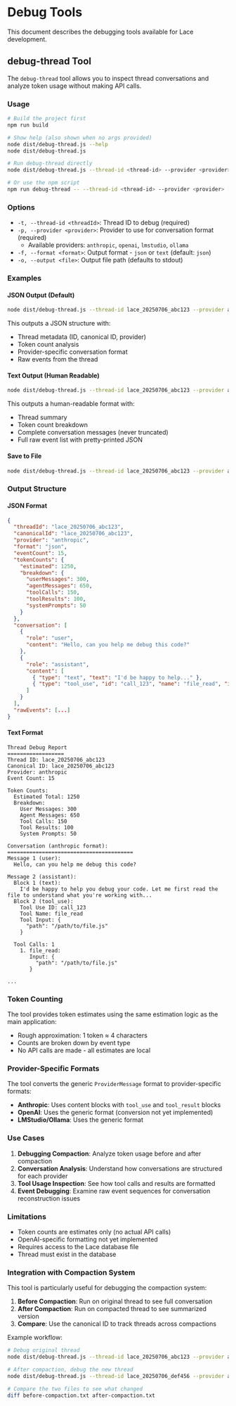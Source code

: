 # Debug Tools

This document describes the debugging tools available for Lace development.

## debug-thread Tool

The `debug-thread` tool allows you to inspect thread conversations and analyze token usage without making API calls.

### Usage

```bash
# Build the project first
npm run build

# Show help (also shown when no args provided)
node dist/debug-thread.js --help
node dist/debug-thread.js

# Run debug-thread directly
node dist/debug-thread.js --thread-id <thread-id> --provider <provider> [options]

# Or use the npm script
npm run debug-thread -- --thread-id <thread-id> --provider <provider> [options]
```

### Options

- `-t, --thread-id <threadId>`: Thread ID to debug (required)
- `-p, --provider <provider>`: Provider to use for conversation format (required)
  - Available providers: `anthropic`, `openai`, `lmstudio`, `ollama`
- `-f, --format <format>`: Output format - `json` or `text` (default: `json`)
- `-o, --output <file>`: Output file path (defaults to stdout)

### Examples

#### JSON Output (Default)
```bash
node dist/debug-thread.js --thread-id lace_20250706_abc123 --provider anthropic
```

This outputs a JSON structure with:
- Thread metadata (ID, canonical ID, provider)
- Token count analysis
- Provider-specific conversation format
- Raw events from the thread

#### Text Output (Human Readable)
```bash
node dist/debug-thread.js --thread-id lace_20250706_abc123 --provider anthropic --format text
```

This outputs a human-readable format with:
- Thread summary
- Token count breakdown
- Complete conversation messages (never truncated)
- Full raw event list with pretty-printed JSON

#### Save to File
```bash
node dist/debug-thread.js --thread-id lace_20250706_abc123 --provider anthropic --format text --output debug-report.txt
```

### Output Structure

#### JSON Format
```json
{
  "threadId": "lace_20250706_abc123",
  "canonicalId": "lace_20250706_abc123",
  "provider": "anthropic",
  "format": "json",
  "eventCount": 15,
  "tokenCounts": {
    "estimated": 1250,
    "breakdown": {
      "userMessages": 300,
      "agentMessages": 650,
      "toolCalls": 150,
      "toolResults": 100,
      "systemPrompts": 50
    }
  },
  "conversation": [
    {
      "role": "user",
      "content": "Hello, can you help me debug this code?"
    },
    {
      "role": "assistant",
      "content": [
        { "type": "text", "text": "I'd be happy to help..." },
        { "type": "tool_use", "id": "call_123", "name": "file_read", "input": {...} }
      ]
    }
  ],
  "rawEvents": [...]
}
```

#### Text Format
```
Thread Debug Report
==================
Thread ID: lace_20250706_abc123
Canonical ID: lace_20250706_abc123
Provider: anthropic
Event Count: 15

Token Counts:
  Estimated Total: 1250
  Breakdown:
    User Messages: 300
    Agent Messages: 650
    Tool Calls: 150
    Tool Results: 100
    System Prompts: 50

Conversation (anthropic format):
========================================
Message 1 (user):
  Hello, can you help me debug this code?

Message 2 (assistant):
  Block 1 (text):
    I'd be happy to help you debug your code. Let me first read the file to understand what you're working with...
  Block 2 (tool_use):
    Tool Use ID: call_123
    Tool Name: file_read
    Tool Input: {
      "path": "/path/to/file.js"
    }
    
  Tool Calls: 1
    1. file_read:
       Input: {
         "path": "/path/to/file.js"
       }

...
```

### Token Counting

The tool provides token estimates using the same estimation logic as the main application:
- Rough approximation: 1 token ≈ 4 characters
- Counts are broken down by event type
- No API calls are made - all estimates are local

### Provider-Specific Formats

The tool converts the generic `ProviderMessage` format to provider-specific formats:

- **Anthropic**: Uses content blocks with `tool_use` and `tool_result` blocks
- **OpenAI**: Uses the generic format (conversion not yet implemented)
- **LMStudio/Ollama**: Uses the generic format

### Use Cases

1. **Debugging Compaction**: Analyze token usage before and after compaction
2. **Conversation Analysis**: Understand how conversations are structured for each provider
3. **Tool Usage Inspection**: See how tool calls and results are formatted
4. **Event Debugging**: Examine raw event sequences for conversation reconstruction issues

### Limitations

- Token counts are estimates only (no actual API calls)
- OpenAI-specific formatting not yet implemented
- Requires access to the Lace database file
- Thread must exist in the database

### Integration with Compaction System

This tool is particularly useful for debugging the compaction system:

1. **Before Compaction**: Run on original thread to see full conversation
2. **After Compaction**: Run on compacted thread to see summarized version
3. **Compare**: Use the canonical ID to track threads across compactions

Example workflow:
```bash
# Debug original thread
node dist/debug-thread.js --thread-id lace_20250706_abc123 --provider anthropic --format text --output before-compaction.txt

# After compaction, debug the new thread
node dist/debug-thread.js --thread-id lace_20250706_def456 --provider anthropic --format text --output after-compaction.txt

# Compare the two files to see what changed
diff before-compaction.txt after-compaction.txt
```